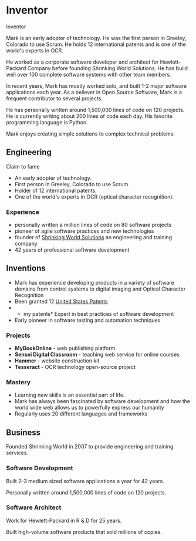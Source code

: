 # Inventor

Inventor

Mark is an early adopter of technology. He was the first person in Greeley, Colorado 
to use Scrum. He holds 12 international patents and is one of the world's experts in OCR.

He worked as a corporate software developer and architect for Hewlett-Packard Company 
before founding Shrinking World Solutions.  He has build well over 100 complete software
systems with other team members.  

In recent years, Mark has mostly worked solo, and built 1-2 major software applications
each year.  As a believer in Open Source Software, Mark is a frequent contributor to
several projects.

He has personally written around 1,500,000 lines of code on 120 projects.  He is currently
writing about 200 lines of code each day.  His favorite programming language is Python.

Mark enjoys creating simple solutions to complex technical problems.


## Engineering
Claim to fame

* An early adopter of technology. 
* First person in Greeley, Colorado to use Scrum. 
* Holder of 12 international patents. 
* One of the world's experts in OCR (optical character recognition).


### Experience

* personally written a million lines of code on 80 software projects
* pioneer of agile software practices and new technologies
* founder of  [Shrinking World Solutions](http://shrinking-world.com)  an
engineering and training company
* 42 years of professional software development


## Inventions

* Mark has experience developing products in a variety of software domains from
control systems to digital imaging and Optical Character Recognition
* Been granted 12 [United States Patents](http://patft.uspto.gov/netacgi/nph-Parser?Sect1=PTO2&Sect2=HITOFF&u=%2Fnetahtml%2FPTO%2Fsearch-adv.htm&r=1&p=1&f=G&l=50&d=PTXT&S1=seaman-mark-d.INNM.&OS=in/seaman-mark-d&RS=IN/seaman-mark-d)
*  - my patents* Expert in best practices of software development
* Early pioneer in software testing and automation techniques

### Projects

* **MyBookOnline** - web publishing platform
* **Sensei Digital Classroom** - teaching web service for online courses
* **Hammer** - website construction kit
* **Tesseract** - OCR technology open-source project

### Mastery

* Learning new skills is an essential part of life.
* Mark has always been fascinated by software development and how the world 
wide web allows us to powerfully express our humanity
* Regularly uses 20 different languages and frameworks



##  Business
Founded Shrinking World in 2007 to provide engineering and training services.


###  Software Development
Built 2-3 medium sized software applications a year for 42 years. 

Personally written around 1,500,000 lines of code on 120 projects.

### Software Architect
Work for Hewlett-Packard in R & D for 25 years.

Built high-volume software products that sold millions of copies.

